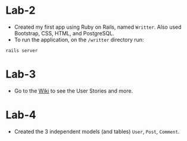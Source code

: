 # Lab-2
- Created my first app using Ruby on Rails, named `Writter`. Also used Bootstrap, CSS, HTML, and PostgreSQL. 
- To run the application, on the `/writter` directory run: 
```
rails server
```
# Lab-3
- Go to the [Wiki](https://github.com/beatricebretti/Lab-2/wiki) to see the User Stories and more.

# Lab-4
- Created the 3 independent models (and tables) `User`, `Post`, `Comment`.
